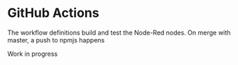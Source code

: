 # GitHub Actions

The workflow definitions build and test the Node-Red nodes.
On merge with master, a push to npmjs happens

Work in progress
